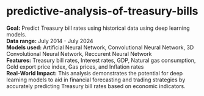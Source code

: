 # predictive-analysis-of-treasury-bills

**Goal:** Predict Treasury bill rates using historical data using deep learning models. <br/> 
**Data range:** July 2014 - July 2024 <br/> 
**Models used:** Artificial Neural Network, Convolutional Neural Network, 3D Convolutional Neural Network, Reccurent Neural Network <br/> 
**Features:** Treasury bill rates, Interest rates, GDP, Natural gas consumption, Gold export price index, Gas prices, and Inflation rates <br/> 
**Real-World Impact:** This analysis demonstrates the potential for deep learning models to aid in financial forecasting and trading strategies by accurately predicting Treasury bill rates based on economic indicators.

